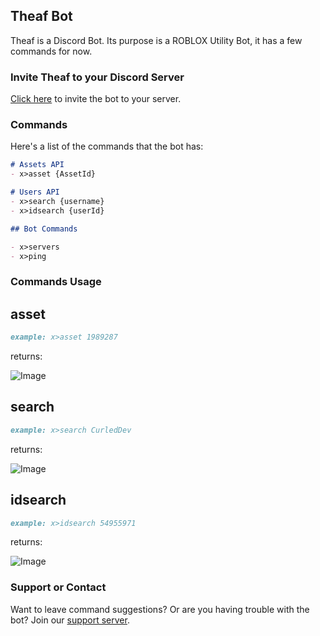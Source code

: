## Theaf Bot

Theaf is a Discord Bot. Its purpose is a ROBLOX Utility Bot, it has a few commands for now.

### Invite Theaf to your Discord Server

[Click here](https://discord.com/api/oauth2/authorize?client_id=768459185020600320&permissions=8&scope=bot) to invite the bot to your server.

### Commands

Here's a list of the commands that the bot has:

```markdown
# Assets API
- x>asset {AssetId}

# Users API
- x>search {username}
- x>idsearch {userId}

## Bot Commands

- x>servers
- x>ping
```

### Commands Usage
## asset
```markdown
example: x>asset 1989287
```
returns:

![Image](https://i.imgur.com/Jmrkc6R.png)

## search
```markdown
example: x>search CurledDev
```

returns:

![Image](https://i.imgur.com/STLjiov.png)

## idsearch
```markdown
example: x>idsearch 54955971
```

returns:

![Image](https://i.imgur.com/v0OUeMG.png)

### Support or Contact

Want to leave command suggestions? Or are you having trouble with the bot? Join our [support server](https://discord.gg/3Ssc9PT/).
